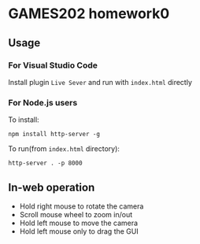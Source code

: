 # GAMES202 homework0

## Usage

### For Visual Studio Code

Install plugin `Live Sever` and run with `index.html` directly

### For Node.js users

To install:

```shell
npm install http-server -g
```

To run(from `index.html` directory):

```shell
http-server . -p 8000
```

## In-web operation

- Hold right mouse to rotate the camera
- Scroll mouse wheel to zoom in/out
- Hold left mouse to move the camera
- Hold left mouse only to drag the GUI
